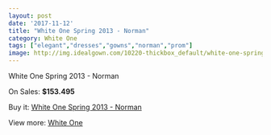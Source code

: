 ```yaml
---
layout: post
date: '2017-11-12'
title: "White One Spring 2013 - Norman"
category: White One
tags: ["elegant","dresses","gowns","norman","prom"]
image: http://img.idealgown.com/10220-thickbox_default/white-one-spring-2013-norman.jpg
---
```

White One Spring 2013 - Norman

On Sales: **$153.495**
<a href="https://www.idealgown.com/en/white-one/4207-white-one-spring-2013-norman.html"><amp-img layout="responsive" width="600" height="600" src="//img.idealgown.com/10220-thickbox_default/white-one-spring-2013-norman.jpg" alt="White One Spring 2013 - Norman 0" /></a>
<a href="https://www.idealgown.com/en/white-one/4207-white-one-spring-2013-norman.html"><amp-img layout="responsive" width="600" height="600" src="//img.idealgown.com/10222-thickbox_default/white-one-spring-2013-norman.jpg" alt="White One Spring 2013 - Norman 1" /></a>
<a href="https://www.idealgown.com/en/white-one/4207-white-one-spring-2013-norman.html"><amp-img layout="responsive" width="600" height="600" src="//img.idealgown.com/10221-thickbox_default/white-one-spring-2013-norman.jpg" alt="White One Spring 2013 - Norman 2" /></a>

Buy it: [White One Spring 2013 - Norman](https://www.idealgown.com/en/white-one/4207-white-one-spring-2013-norman.html "White One Spring 2013 - Norman")

View more: [White One](https://www.idealgown.com/en/49-white-one "White One")